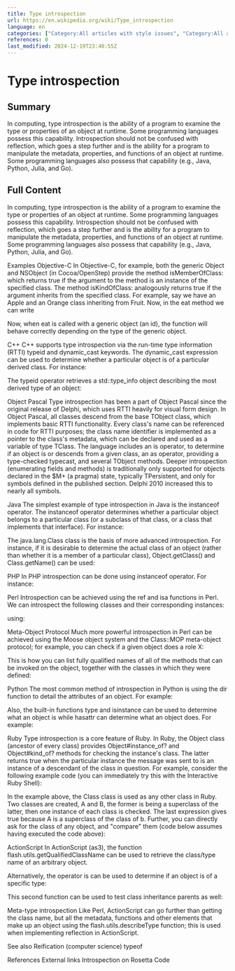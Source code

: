 ```yaml
---
title: Type introspection
url: https://en.wikipedia.org/wiki/Type_introspection
language: en
categories: ["Category:All articles with style issues", "Category:All articles with too many examples", "Category:Articles with example C++ code", "Category:Articles with example Java code", "Category:Articles with example Objective-C code", "Category:Articles with example PHP code", "Category:Articles with example Pascal code", "Category:Articles with example Perl code", "Category:Articles with example Python (programming language) code", "Category:Articles with example Ruby code", "Category:Articles with multiple maintenance issues", "Category:Articles with too many examples from December 2011", "Category:Object-oriented programming", "Category:Programming language comparisons", "Category:Wikipedia articles with style issues from December 2011"]
references: 0
last_modified: 2024-12-19T23:48:55Z
---
```


# Type introspection

## Summary

In computing, type introspection is the ability of a program to examine the type or properties of an object
at runtime.
Some programming languages possess this capability.
Introspection should not be confused with reflection, which goes a step further and is the ability for a program to manipulate the metadata, properties, and functions of an object at runtime.  Some programming languages also possess that capability  (e.g.,
Java,
Python,
Julia,
and
Go).

## Full Content

In computing, type introspection is the ability of a program to examine the type or properties of an object
at runtime.
Some programming languages possess this capability.
Introspection should not be confused with reflection, which goes a step further and is the ability for a program to manipulate the metadata, properties, and functions of an object at runtime.  Some programming languages also possess that capability  (e.g.,
Java,
Python,
Julia,
and
Go).

Examples
Objective-C
In Objective-C, for example, both the generic Object and NSObject (in Cocoa/OpenStep) provide the method isMemberOfClass: which returns true if the argument to the method is an instance of the specified class. The method isKindOfClass: analogously returns true if the argument inherits from the specified class.
For example, say we have an Apple and an Orange class inheriting from Fruit.
Now, in the eat method we can write

Now, when eat is called with a generic object (an id), the function will behave correctly depending on the type of the generic object.

C++
C++ supports type introspection via the run-time type information (RTTI) typeid and dynamic_cast keywords.
The dynamic_cast expression can be used to determine whether a particular object is of a particular derived class. For instance:

The typeid operator retrieves a std::type_info object describing the most derived type of an object:

Object Pascal
Type introspection has been a part of Object Pascal since the original release of Delphi, which uses RTTI heavily for visual form design. In Object Pascal, all classes descend from the base TObject class, which implements basic RTTI functionality.  Every class's name can be referenced in code for RTTI purposes; the class name identifier is implemented as a pointer to the class's metadata, which can be declared and used as a variable of type TClass.
The language includes an is operator, to determine if an object is or descends from a given class, an as operator, providing a type-checked typecast, and several TObject methods. Deeper introspection (enumerating fields and methods) is traditionally only supported for objects declared in the $M+ (a pragma) state, typically TPersistent, and only for symbols defined in the published section. Delphi 2010 increased this to nearly all symbols.

Java
The simplest example of type introspection in Java is the instanceof operator.  The instanceof operator determines whether a particular object belongs to a particular class (or a subclass of that class, or a class that implements that interface).  For instance:

The java.lang.Class class is the basis of more advanced introspection.
For instance, if it is desirable to determine the actual class of an object (rather than whether it is a member of a particular class), Object.getClass() and Class.getName() can be used:

PHP
In PHP introspection can be done using instanceof operator. For instance:

Perl
Introspection can be achieved using the ref and isa functions in Perl.
We can introspect the following classes and their corresponding instances:

using:

Meta-Object Protocol
Much more powerful introspection in Perl can be achieved using the Moose object system and the Class::MOP meta-object protocol; for example, you can check if a given object does a role X:

This is how you can list fully qualified names of all of the methods that can be invoked on the object, together with the classes in which they were defined:

Python
The most common method of introspection in Python is using the dir function to detail the attributes of an object. For example:

Also, the built-in functions type and isinstance can be used to determine what an object is while hasattr can determine what an object does. For example:

Ruby
Type introspection is a core feature of Ruby. In Ruby, the Object class (ancestor of every class) provides Object#instance_of? and Object#kind_of? methods for checking the instance's class. The latter returns true when the particular instance the message was sent to is an instance of a descendant of the class in question. For example, consider the following example code (you can immediately try this with the Interactive Ruby Shell):

In the example above, the Class class is used as any other class in Ruby. Two classes are created, A and B, the former is being a superclass of the latter, then one instance of each class is checked. The last expression gives true because A is a superclass of the class of b.
Further, you can directly ask for the class of any object, and "compare" them (code below assumes having executed the code above):

ActionScript
In ActionScript (as3), the function flash.utils.getQualifiedClassName can be used to retrieve the class/type name of an arbitrary object.

Alternatively, the operator is can be used to determine if an object is of a specific type:

This second function can be used to test class inheritance parents as well:

Meta-type introspection
Like Perl, ActionScript can go further than getting the class name, but all the metadata, functions and other elements that make up an object using the flash.utils.describeType function; this is used when implementing reflection in ActionScript.

See also
Reification (computer science)
typeof

References
External links
Introspection on Rosetta Code

